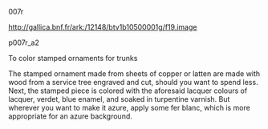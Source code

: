 007r 

http://gallica.bnf.fr/ark:/12148/btv1b10500001g/f19.image

p007r_a2

To color stamped ornaments for trunks



The stamped ornament made from sheets of copper or latten are made with wood from a service tree engraved and cut, should you want to spend less. Next, the stamped piece is colored with the aforesaid lacquer colours of lacquer, verdet, blue enamel, and soaked in turpentine varnish. But wherever you want to make it azure, apply some fer blanc, which is more appropriate for an azure background.

